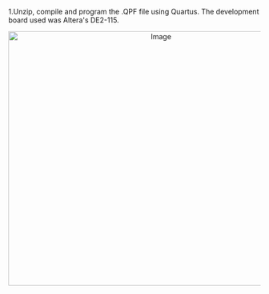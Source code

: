 1.Unzip, compile and program the .QPF file using Quartus. The development board used was Altera's DE2-115.

<p align="center">
  <img width="594" height="508" alt="Image" src="https://github.com/user-attachments/assets/bc790ff6-dced-465d-bc9c-8555d612da40" /><br>
</p>
